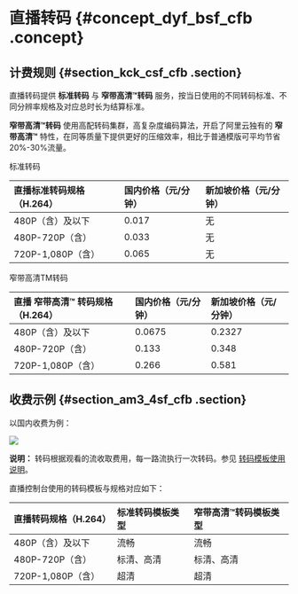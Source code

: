 # 直播转码 {#concept_dyf_bsf_cfb .concept}

## 计费规则 {#section_kck_csf_cfb .section}

直播转码提供 **标准转码** 与 **窄带高清™转码** 服务，按当日使用的不同转码标准、不同分辨率规格及对应总时长为结算标准。

**窄带高清™转码** 使用高配转码集群，高复杂度编码算法，开启了阿里云独有的 **窄带高清™** 特性，在同等质量下提供更好的压缩效率，相比于普通模版可平均节省20%-30%流量。

标准转码

|直播标准转码规格（H.264）|国内价格（元/分钟）|新加坡价格（元/分钟）|
|:--------------|:---------|:----------|
|480P（含）及以下|0.017|无|
|480P-720P（含）|0.033|无|
|720P-1,080P（含）|0.065|无|

窄带高清TM转码

|直播 窄带高清™ 转码规格（H.264）|国内价格（元/分钟）|新加坡价格（元/分钟）|
|:-------------------|:---------|:----------|
|480P（含）及以下|0.0675|0.2327|
|480P-720P（含）|0.133|0.348|
|720P-1,080P（含）|0.266|0.581|

## 收费示例 {#section_am3_4sf_cfb .section}

以国内收费为例：

![](http://static-aliyun-doc.oss-cn-hangzhou.aliyuncs.com/assets/img/21157/153957676811629_zh-CN.png)

**说明：** 转码根据观看的流收取费用，每一路流执行一次转码。参见 [转码模板使用说明](../../../../cn.zh-CN/用户指南/播放地址/转码地址.md#)。

直播控制台使用的转码模板与规格对应如下：

|直播转码规格（H.264）|标准转码模板类型|窄带高清™转码模板类型|
|:------------|:-------|:----------|
|480P（含）及以下|流畅|流畅|
|480P-720P（含）|标清、高清|标清、高清|
|720P-1,080P（含）|超清|超清|

